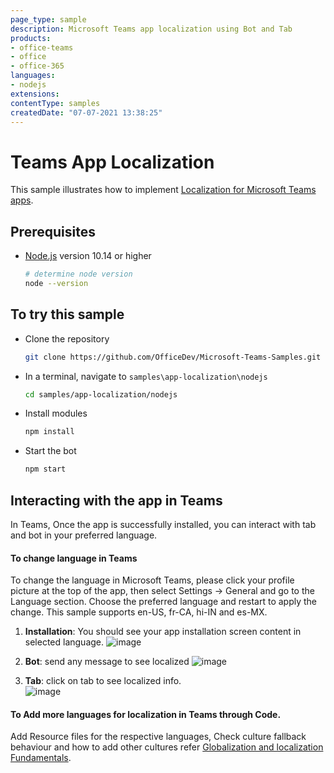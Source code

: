 ```yaml
---
page_type: sample
description: Microsoft Teams app localization using Bot and Tab
products:
- office-teams
- office
- office-365
languages:
- nodejs
extensions:
contentType: samples
createdDate: "07-07-2021 13:38:25"
---
```

# Teams App Localization
This sample illustrates how to implement [Localization for Microsoft Teams apps](https://docs.microsoft.com/en-us/microsoftteams/platform/concepts/build-and-test/apps-localization).

## Prerequisites

- [Node.js](https://nodejs.org) version 10.14 or higher

    ```bash
    # determine node version
    node --version
    ```

## To try this sample

- Clone the repository

    ```bash
    git clone https://github.com/OfficeDev/Microsoft-Teams-Samples.git
    ```

- In a terminal, navigate to `samples\app-localization\nodejs`

    ```bash
    cd samples/app-localization/nodejs
    ```

- Install modules

    ```bash
    npm install
    ```

- Start the bot

    ```bash
    npm start
    ```


## Interacting with the app in Teams
In Teams, Once the app is successfully installed, you can interact with tab and bot in your preferred language.

#### To change language in Teams
To change the language in Microsoft Teams, please click your profile picture at the top of the app, then select Settings -> General and go to the Language section. Choose the preferred language and restart to apply the change. This sample supports en-US, fr-CA, hi-IN and es-MX.
1. **Installation**: You should see your app installation screen content in selected language. 
![image](https://user-images.githubusercontent.com/50989436/119711021-a8136e80-be7c-11eb-8d00-ee3f6a050f44.png)

2. **Bot**: send any message to see localized 
![image](https://user-images.githubusercontent.com/50989436/119711115-c7aa9700-be7c-11eb-8003-3e12728db91c.png)

3. **Tab**: click on tab to see localized info.  
![image](https://user-images.githubusercontent.com/50989436/119711187-dc872a80-be7c-11eb-9a1f-3b324a60ac74.png)

#### To Add more languages for localization in Teams through Code.
 
 Add Resource files for the respective languages, Check culture fallback behaviour and how to add other cultures refer [Globalization and localization Fundamentals](https://docs.microsoft.com/en-us/aspnet/core/fundamentals/localization?view=aspnetcore-5.0). 


  

